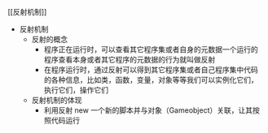 
[[反射机制]]

- 反射机制
	- 反射的概念
		- 程序正在运行时，可以查看其它程序集或者自身的元数据一个运行的程序查看本身或者其它程序的元数据的行为就叫做反射
		- 在程序运行时，通过反射可以得到其它程序集或者自己程序集中代码的各种信息，比如类，函数，变量，对象等等我们可以实例化它们，执行它们，操作它们
	- 反射机制的体现
		- 利用反射 new 一个新的脚本并与对象（Gameobject）关联，让其按照代码运行